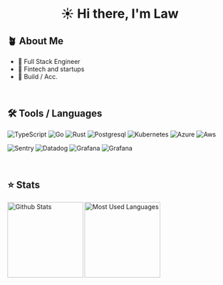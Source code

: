 <h1 align="center">☀️ Hi there, I'm Law</h1>

## 🪴 About Me

- 🔭 Full Stack Engineer
- 🌱 Fintech and startups
- 🚀 Build / Acc.

&nbsp;

## 🛠️ Tools / Languages

![TypeScript](https://img.shields.io/badge/-TypeScript-05122A?style=for-the-badge&color=22272e&logo=typescript&logoColor=#3178C6)
![Go](https://img.shields.io/badge/-Go-05122A?style=for-the-badge&color=22272e&logo=go&logoColor=00a7d0)
![Rust](https://img.shields.io/badge/-Rust-05122A?style=for-the-badge&color=22272e&logo=rust&logoColor=f74c00)
![Postgresql](https://img.shields.io/badge/-Postgresql-05122A?style=for-the-badge&color=22272e&logo=postgresql&logoColor=4479A1)
![Kubernetes](https://img.shields.io/badge/-Kubernetes-05122A?style=for-the-badge&color=22272e&logo=kubernetes&logoColor=#326CE5)
![Azure](https://img.shields.io/badge/-Azure-05122A?style=for-the-badge&color=22272e&logo=microsoftazure&logoColor=0079d5)
![Aws](https://img.shields.io/badge/-AWS-05122A?style=for-the-badge&color=22272e&logo=amazon-aws&logoColor=fd9800)

![Sentry](https://img.shields.io/badge/-Git-05122A?style=for-the-badge&color=22272e&logo=sentry)
![Datadog](https://img.shields.io/badge/-Git-05122A?style=for-the-badge&color=22272e&logo=datadog)
![Grafana](https://img.shields.io/badge/-Git-05122A?style=for-the-badge&color=22272e&logo=grafana)
![Grafana](https://img.shields.io/badge/-Git-05122A?style=for-the-badge&color=22272e&logo=elastic)

&nbsp;

## ⭐ Stats

<img height="170" align="left" src="https://github-readme-stats-sigma-five.vercel.app/api?username=lkuoch&count_private=true&show_icons=true&bg_color=22272e&border_color=22272e&title_color=f5e0dc&text_color=d9e0ee&icon_color=c9cbff" alt="Github Stats" />
<img height="170" src="https://github-readme-stats-sigma-five.vercel.app/api/top-langs/?username=lkuoch&count_private=true&layout=compact&show_icons=true&bg_color=22272e&border_color=22272e&title_color=f5e0dc&text_color=ffffff&icon_color=c9cbff&langs_count=6" alt="Most Used Languages" />
